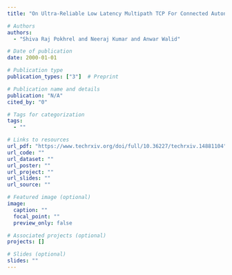 ```yaml
---
title: "On Ultra-Reliable Low Latency Multipath TCP For Connected Autonomous Vehicles"

# Authors
authors:
  - "Shiva Raj Pokhrel and Neeraj Kumar and Anwar Walid"

# Date of publication
date: 2000-01-01

# Publication type
publication_types: ["3"]  # Preprint

# Publication name and details
publication: "N/A"
cited_by: "0"

# Tags for categorization
tags:
  - ""

# Links to resources
url_pdf: "https://www.techrxiv.org/doi/full/10.36227/techrxiv.14881104"  # Link to the resource
url_code: ""
url_dataset: ""
url_poster: ""
url_project: ""
url_slides: ""
url_source: ""

# Featured image (optional)
image:
  caption: ""
  focal_point: ""
  preview_only: false

# Associated projects (optional)
projects: []

# Slides (optional)
slides: ""
---
```

